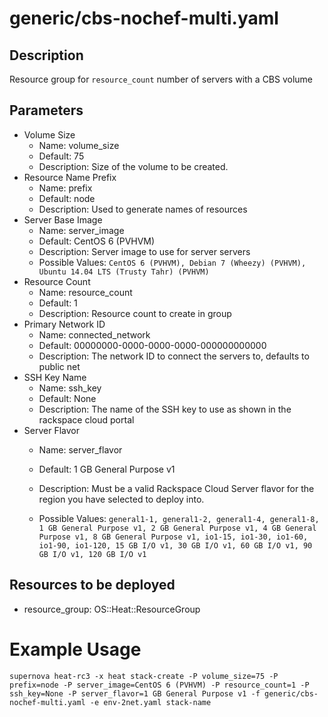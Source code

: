 # generic/cbs-nochef-multi.yaml

## Description
Resource group for ```resource_count``` number of servers with a CBS volume


## Parameters

* Volume Size
  * Name: volume_size
  * Default: 75
  * Description: Size of the volume to be created.
* Resource Name Prefix
  * Name: prefix
  * Default: node
  * Description: Used to generate names of resources
* Server Base Image
  * Name: server_image
  * Default: CentOS 6 (PVHVM)
  * Description: Server image to use for server servers
  * Possible Values: ```CentOS 6 (PVHVM), Debian 7 (Wheezy) (PVHVM), Ubuntu 14.04 LTS (Trusty Tahr) (PVHVM)```
* Resource Count
  * Name: resource_count
  * Default: 1
  * Description: Resource count to create in group
* Primary Network ID
  * Name: connected_network
  * Default: 00000000-0000-0000-0000-000000000000
  * Description: The network ID to connect the servers to, defaults to public net
* SSH Key Name
  * Name: ssh_key
  * Default: None
  * Description: The name of the SSH key to use as shown in the rackspace cloud portal
* Server Flavor
  * Name: server_flavor
  * Default: 1 GB General Purpose v1
  * Description: Must be a valid Rackspace Cloud Server flavor for the region you have
selected to deploy into.

  * Possible Values: ```general1-1, general1-2, general1-4, general1-8, 1 GB General Purpose v1, 2 GB General Purpose v1, 4 GB General Purpose v1, 8 GB General Purpose v1, io1-15, io1-30, io1-60, io1-90, io1-120, 15 GB I/O v1, 30 GB I/O v1, 60 GB I/O v1, 90 GB I/O v1, 120 GB I/O v1```

## Resources to be deployed
* resource_group: OS::Heat::ResourceGroup

# Example Usage
```supernova heat-rc3 -x heat stack-create -P volume_size=75 -P prefix=node -P server_image=CentOS 6 (PVHVM) -P resource_count=1 -P ssh_key=None -P server_flavor=1 GB General Purpose v1 -f generic/cbs-nochef-multi.yaml -e env-2net.yaml stack-name ```
